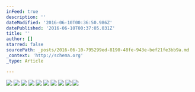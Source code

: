 ```yaml
---
inFeed: true
description: ''
dateModified: '2016-06-10T00:36:50.986Z'
datePublished: '2016-06-10T00:37:05.031Z'
title: ''
author: []
starred: false
sourcePath: _posts/2016-06-10-795299ed-8190-48fe-943e-bef21fe3bb9a.md
_context: 'http://schema.org'
_type: Article

---
```

![](https://the-grid-user-content.s3-us-west-2.amazonaws.com/69c87dbb-d1ee-4e32-8a1a-b6dd316a5afd.jpg)
![](https://the-grid-user-content.s3-us-west-2.amazonaws.com/d4b25932-23bc-4ed2-bfa9-f7bc6e951c6d.jpg)
![](https://the-grid-user-content.s3-us-west-2.amazonaws.com/58969bff-b214-46a7-bcac-a8067be267c9.jpg)
![](https://the-grid-user-content.s3-us-west-2.amazonaws.com/ee06f2b8-d87d-45e9-82e6-85ebd8c6e58c.jpg)
![](https://the-grid-user-content.s3-us-west-2.amazonaws.com/48aa7c75-e2c1-46c7-9098-9fb00450d51b.jpg)
![](https://the-grid-user-content.s3-us-west-2.amazonaws.com/a10728eb-b4b5-461e-bb99-8a1a5ca939e0.jpg)
![](https://the-grid-user-content.s3-us-west-2.amazonaws.com/283b39d5-df3c-41d2-bd62-854a8331068b.jpg)
![](https://the-grid-user-content.s3-us-west-2.amazonaws.com/5dfa267d-2985-4871-bd54-d50e230efa0a.jpg)
![](https://the-grid-user-content.s3-us-west-2.amazonaws.com/94504cdf-8a5a-4562-8ee0-3ba288ea390d.jpg)
![](https://the-grid-user-content.s3-us-west-2.amazonaws.com/3d60cc3c-5e02-4ee6-87a0-8f012429b65e.jpg)